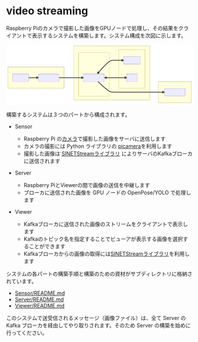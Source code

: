 # video streaming

Raspberry Piのカメラで撮影した画像をGPUノードで処理し、その結果をクライアントで表示するシステムを構築します。システム構成を次図に示します。

![システム構成](system-1.svg)
<!--
```mermaid
flowchart LR
  subgraph R["Sensor: Raspberry Pi"]
    C(PiCamera)
    WR(SINETStream)
    C==>WR
  end
  subgraph S[Server]
    subgraph K[Kafka node]
      B[Kafka Broker]
    end
    subgraph G[GPU node]
      OP[OpenPose]
      Y[YOLO]
    end
  B<==>OP
  B<==>Y
  end
  subgraph V["Viewer: VideoViewer.py"]
    RD(SINETStream)
  end
  WR==>B===>RD
```
-->

構築するシステムは３つのパートから構成されます。

* Sensor
  * Raspberry Pi の[カメラ](https://www.raspberrypi.com/documentation/accessories/camera.html)で撮影した画像をサーバに送信します
  * カメラの撮影には Python ライブラリの [picamera](https://picamera.readthedocs.io/en/release-1.13/)を利用します
  * 撮影した画像は [SINETStreamライブラリ](https://www.sinetstream.net/) によりサーバのKafkaブローカに送信されます

* Server
  * Raspberry PiとViewerの間で画像の送信を中継します
  * ブローカに送信された画像を GPU ノードの OpenPose/YOLO で処理します
  
* Viewer
  * Kafkaブローカに送信された画像のストリームをクライアントで表示します
  * Kafkaのトピック名を指定することでビューアが表示する画像を選択することができます
  * Kafkaブローカからの画像の取得には[SINETStreamライブラリ](https://www.sinetstream.net/)を利用します

システムの各パートの構築手順と構築のための資材がサブディレクトリに格納されています。

* [Sensor/README.md](Sensor/README.md)
* [Server/README.md](Server/README.md)
* [Viewer/README.md](Viewer/README.md)

このシステムで送受信されるメッセージ（画像ファイル）は、全て Server の Kafka ブローカを経由してやり取りされます。そのため Server の構築を始めに行ってください。
